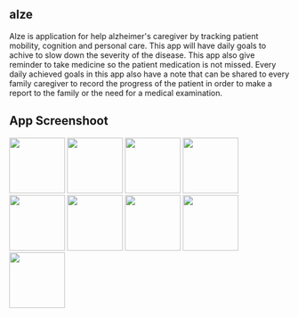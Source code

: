 ## alze
Alze is application for help alzheimer's caregiver by tracking patient mobility, cognition and personal care. This app will have daily goals to achive to slow down the severity of the disease. This app also give reminder to take medicine so the patient medication is not missed. Every daily achieved goals in this app also have a note that can be shared to every family caregiver to record the progress of the patient in order to make a report to the family or the need for a medical examination.

## App Screenshoot
<img src="https://user-images.githubusercontent.com/69495883/177800401-e3888fb6-4fb4-4568-81be-54ee9526cb60.png" width="100">
<img src="https://user-images.githubusercontent.com/69495883/177800421-c3757ada-01fe-4266-9b3e-b48f4b97f508.png" width="100">
<img src="https://user-images.githubusercontent.com/69495883/177800448-73ff9087-0084-4a39-9b39-abfc668cc1eb.png" width="100">
<img src="https://user-images.githubusercontent.com/69495883/177799008-9a3adcb4-298a-41d7-87de-a9d7cea5d75c.png" width="100">
<img src="https://user-images.githubusercontent.com/69495883/177800527-ba0f42eb-0138-4f1f-928d-0a70bfb54318.png" width="100">
<img src="https://user-images.githubusercontent.com/69495883/177800555-a3eae5f6-ce25-4144-96c1-db061a310e28.png" width="100">
<img src="https://user-images.githubusercontent.com/69495883/177800542-fdebb58e-525e-4a8b-aafa-f1fe3b0cafd5.png" width="100">
<img src="https://user-images.githubusercontent.com/69495883/177800542-fdebb58e-525e-4a8b-aafa-f1fe3b0cafd5.png" width="100">
<img src="https://user-images.githubusercontent.com/69495883/177800726-88d572ee-1982-4ba8-9827-5a2daaf0d3bf.png" width="100">

